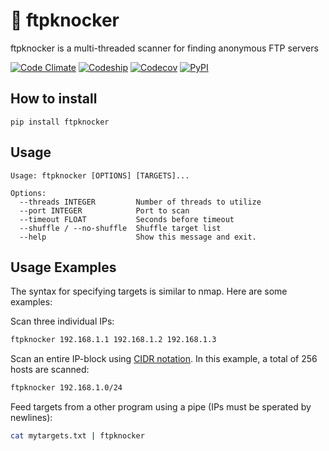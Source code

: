 # 🔑 ftpknocker

ftpknocker is a multi-threaded scanner for finding anonymous FTP servers

[![Code Climate](https://img.shields.io/codeclimate/maintainability/kennell/ftpknocker.svg)]() [![Codeship](https://img.shields.io/codeship/8bbeefb0-b024-0135-06e5-0696d4e76991.svg)]() [![Codecov](https://img.shields.io/codecov/c/github/kennell/ftpknocker.svg)]() [![PyPI](https://img.shields.io/pypi/v/ftpknocker.svg)]() 


## How to install

```
pip install ftpknocker
```

## Usage

```
Usage: ftpknocker [OPTIONS] [TARGETS]...

Options:
  --threads INTEGER         Number of threads to utilize
  --port INTEGER            Port to scan
  --timeout FLOAT           Seconds before timeout
  --shuffle / --no-shuffle  Shuffle target list
  --help                    Show this message and exit.
```

## Usage Examples

The syntax for specifying targets is similar to nmap. Here are some examples:

Scan three individual IPs:
```bash
ftpknocker 192.168.1.1 192.168.1.2 192.168.1.3
```

Scan an entire IP-block using [CIDR notation](http://en.wikipedia.org/wiki/Classless_Inter-Domain_Routing#CIDR_notation). In this example, a total of 256 hosts are scanned:
```bash
ftpknocker 192.168.1.0/24
```

Feed targets from a other program using a pipe (IPs must be sperated by newlines):
```bash
cat mytargets.txt | ftpknocker
```
